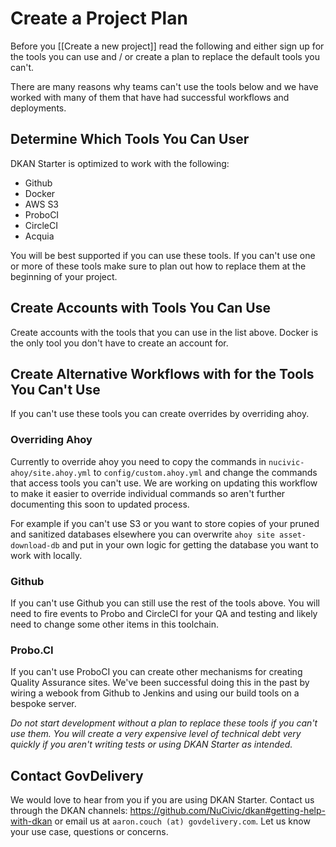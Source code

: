# Create a Project Plan

Before you [[Create a new project]] read the following and either sign up for the tools you can use and / or create a plan to replace the default tools you can't.

There are many reasons why teams can't use the tools below and we have worked with many of them that have had successful workflows and deployments.

## Determine Which Tools You Can User

DKAN Starter is optimized to work with the following:

* Github
* Docker
* AWS S3
* ProboCI
* CircleCI
* Acquia

You will be best supported if you can use these tools. If you can't use one or more of these tools make sure to plan out how to replace them at the beginning of your project.

## Create Accounts with Tools You Can Use

Create accounts with the tools that you can use in the list above. Docker is the only tool you don't have to create an account for.

## Create Alternative Workflows with for the Tools You Can't Use

If you can't use these tools you can create overrides by overriding ahoy.

### Overriding Ahoy

Currently to override ahoy you need to copy the commands in ``nucivic-ahoy/site.ahoy.yml`` to ``config/custom.ahoy.yml`` and change the commands that access tools you can't use. We are working on updating this workflow to make it easier to override individual commands so aren't further documenting this soon to updated process.

For example if you can't use S3 or you want to store copies of your pruned and sanitized databases elsewhere you can overwrite ``ahoy site asset-download-db`` and put in your own logic for getting the database you want to work with locally.

### Github
If you can't use Github you can still use the rest of the tools above. You will need to fire events to Probo and CircleCI for your QA and testing and likely need to change some other items in this toolchain.

### Probo.CI

If you can't use ProboCI you can create other mechanisms for creating Quality Assurance sites. We've been successful doing this in the past by wiring a webook from Github to Jenkins and using our build tools on a bespoke server.

*Do not start development without a plan to replace these tools if you can't use them. You will create a very expensive level of technical debt very quickly if you aren't writing tests or using DKAN Starter as intended.*

## Contact GovDelivery

We would love to hear from you if you are using DKAN Starter. Contact us through the DKAN channels: https://github.com/NuCivic/dkan#getting-help-with-dkan or email us at ``aaron.couch (at) govdelivery.com``. Let us know your use case, questions or concerns.

